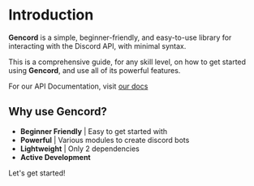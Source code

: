 # Introduction

**Gencord** is a simple, beginner-friendly, and easy-to-use library for interacting with the Discord API, with minimal syntax.

This is a comprehensive guide, for any skill level, on how to get started using **Gencord**, and use all of its powerful features.

For our API Documentation, visit [our docs](/docs/)

## Why use Gencord?

- **Beginner Friendly** | Easy to get started with
- **Powerful** | Various modules to create discord bots
- **Lightweight** | Only 2 dependencies
- **Active Development**

Let's get started!
